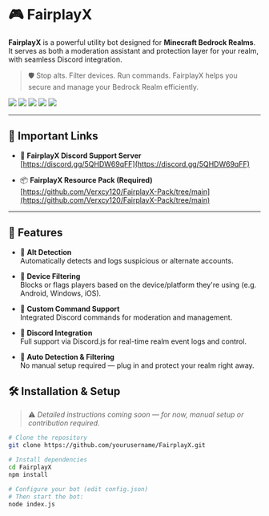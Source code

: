 # 🎮 FairplayX

**FairplayX** is a powerful utility bot designed for **Minecraft Bedrock Realms**. It serves as both a moderation assistant and protection layer for your realm, with seamless Discord integration.

> 🛡️ Stop alts. Filter devices. Run commands. FairplayX helps you secure and manage your Bedrock Realm efficiently.


<p align="left">
  <img src="https://img.shields.io/badge/Minecraft-Bedrock_1.21.93-5C6BC0?style=for-the-badge&logo=minecraft&logoColor=white" />
  <img src="https://img.shields.io/badge/Node.js-18.x+-339933?style=for-the-badge&logo=node.js&logoColor=white" />
  <img src="https://img.shields.io/badge/Discord.js-v14+-5865F2?style=for-the-badge&logo=discord&logoColor=white" />
  <img src="https://img.shields.io/badge/bedrock--protocol-CB3837?style=for-the-badge&logo=nintendo-switch&logoColor=white" />
  <img src="https://img.shields.io/badge/GitHub-Actions-2088FF?style=for-the-badge&logo=github-actions&logoColor=white" />
</p>

---

## 📌 Important Links

- 💬 **FairplayX Discord Support Server**  
  [https://discord.gg/5QHDW69qFF](https://discord.gg/5QHDW69qFF)

- 📦 **FairplayX Resource Pack (Required)**  
  [https://github.com/Verxcy120/FairplayX-Pack/tree/main](https://github.com/Verxcy120/FairplayX-Pack/tree/main)

---

## 🚀 Features

- 🧠 **Alt Detection**  
  Automatically detects and logs suspicious or alternate accounts.

- 📱 **Device Filtering**  
  Blocks or flags players based on the device/platform they're using (e.g. Android, Windows, iOS).

- 🧾 **Custom Command Support**  
  Integrated Discord commands for moderation and management.

- 💬 **Discord Integration**  
  Full support via Discord.js for real-time realm event logs and control.

- 🔄 **Auto Detection & Filtering**  
  No manual setup required — plug in and protect your realm right away.



## 🛠️ Installation & Setup

> ⚠️ _Detailed instructions coming soon — for now, manual setup or contribution required._

```bash
# Clone the repository
git clone https://github.com/yourusername/FairplayX.git

# Install dependencies
cd FairplayX
npm install

# Configure your bot (edit config.json)
# Then start the bot:
node index.js
